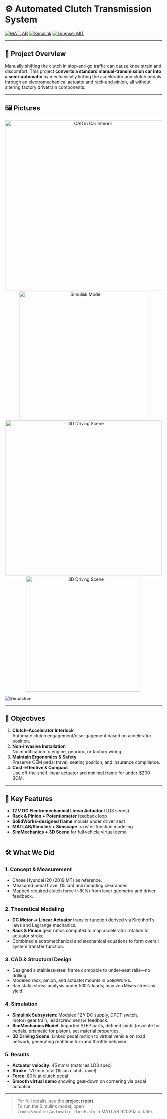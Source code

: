 # ⚙️ Automated Clutch Transmission System

[![MATLAB](https://img.shields.io/badge/MATLAB-R2022a-blue)](https://mathworks.com)
[![Simulink](https://img.shields.io/badge/Simulink-R2022a-green)](https://mathworks.com)
[![License: MIT](https://img.shields.io/badge/License-MIT-yellow.svg)](LICENSE)


---

## 🚗 Project Overview
Manually shifting the clutch in stop‑and‑go traffic can cause knee strain and discomfort. This project **converts a standard manual-transmission car into a semi‑automatic** by mechanically linking the accelerator and clutch pedals through an electromechanical actuator and rack‑and‑pinion, all without altering factory drivetrain components.

---

## 🖼️ Pictures

<p align="center">
  <img src="https://github.com/user-attachments/assets/64fa0360-8cff-4b63-8c70-0447e37fcc4e" width="550" alt="CAD in Car Interior"/>
  <img src="https://github.com/user-attachments/assets/d8ea27f3-7bec-4211-b535-3c2e887659a4" width="415" alt="Simulink Model"/>
  <img src="https://github.com/user-attachments/assets/f8e2fc7f-46d4-470f-a959-d39a4cbbf3dc" width="500" alt="3D Driving Scene"/>
  <img src="https://github.com/user-attachments/assets/bb29c444-457f-49a0-99e2-29fa2dd4b686" width="370" alt="3D Driving Scene"/>
</p>

![Simulation](https://github.com/user-attachments/assets/cdefdd9b-f45f-4b5a-82bb-668d12114c27)

---



## 🎯 Objectives
1. **Clutch–Accelerator Interlock**  
   Automate clutch engagement/disengagement based on accelerator position.  
2. **Non‑invasive Installation**  
   No modification to engine, gearbox, or factory wiring.  
3. **Maintain Ergonomics & Safety**  
   Preserve OEM pedal travel, seating position, and insurance compliance.  
4. **Cost‑Effective & Compact**  
   Use off‑the‑shelf linear actuator and minimal frame for under‑$200 BOM.

---

## 🚀 Key Features
- **12 V DC Electromechanical Linear Actuator** (LD3 series)  
- **Rack & Pinion + Potentiometer** feedback loop  
- **SolidWorks‑designed frame** mounts under driver seat  
- **MATLAB/Simulink + Simscape** transfer‑function modeling  
- **SimMechanics + 3D Scene** for full‑vehicle virtual demo  

---

## 🛠️ What We Did 

### 1. Concept & Measurement  
- Chose Hyundai i20 (2019 MT) as reference.  
- Measured pedal travel (15 cm) and mounting clearances.  
- Mapped required clutch force (~80 N) from lever geometry and driver feedback.

### 2. Theoretical Modeling  
- **DC Motor → Linear Actuator** transfer function derived via Kirchhoff’s laws and Lagrange mechanics.  
- **Rack & Pinion** gear ratios computed to map accelerator rotation to actuator stroke.  
- Combined electromechanical and mechanical equations to form overall system transfer function.

### 3. CAD & Structural Design  
- Designed a stainless‑steel frame clampable to under‑seat rails—no drilling.  
- Modeled rack, pinion, and actuator mounts in SolidWorks.  
- Ran static stress analysis under 500 N loads; max von Mises stress ≪ yield.

### 4. Simulation  
- **Simulink Subsystem**: Modeled 12 V DC supply, DPDT switch, motor+gear train, leadscrew, sensor feedback.  
- **SimMechanics Model**: Imported STEP parts, defined joints (revolute for pedals, prismatic for piston), set material properties.  
- **3D Driving Scene**: Linked pedal motion to virtual vehicle on road network, generating real‑time turn and throttle behavior.

### 5. Results  
- **Actuator velocity**: 45 mm/s (matches LD3 spec)  
- **Stroke**: 170 mm total (15 cm clutch travel)  
- **Force**: 80 N at clutch pedal  
- **Smooth virtual demo** showing gear‑down on cornering via pedal actuation.

---

> For full details, see the [project report](./report/Automated_Clutch_Transmission_System.pdf).  
> To run the Simulink model, open `/code/simulink/automatic_clutch.slx` in MATLAB R2020a or later.  
